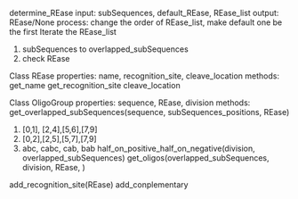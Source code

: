 determine_REase
input:  subSequences, default_REase, REase_list
output: REase/None
process:
change the order of REase_list, make default one be the first
Iterate the REase_list
1. subSequences to overlapped_subSequences
2. check REase

Class REase
properties:
name, recognition_site, cleave_location
methods: 
get_name
get_recognition_site
cleave_location

Class OligoGroup
properties:
sequence, REase, division
methods:
get_overlapped_subSequences(sequence, subSequences_positions, REase)
1. [0,1], [2,4],[5,6],[7,9]
2. [0,2],[2,5],[5,7],[7,9]
3. abc, cabc, cab, bab
half_on_positive_half_on_negative(division, overlapped_subSequences)
get_oligos(overlapped_subSequences, division, REase, )

add_recognition_site(REase)
add_conplementary
<!--stackedit_data:
eyJoaXN0b3J5IjpbMTM5MTM3MTg5MiwtMzcxNzg1NDQwLC0xMT
cxNDYxMzExLDE3OTkyMjM3NV19
-->